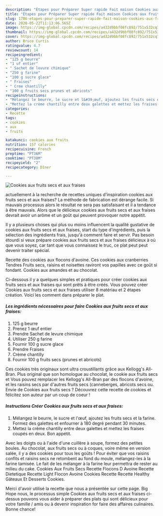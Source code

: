 ```yaml
---
description: "Étapes pour Préparer Super rapide Fait maison Cookies aux fruits secs et aux fraises"
title: "Étapes pour Préparer Super rapide Fait maison Cookies aux fruits secs et aux fraises"
slug: 1786-etapes-pour-preparer-super-rapide-fait-maison-cookies-aux-fruits-secs-et-aux-fraises
date: 2020-05-22T11:13:06.565Z
image: https://img-global.cpcdn.com/recipes/a432d9bbf08fc892/751x532cq70/cookies-aux-fruits-secs-et-aux-fraises-photo-principale-de-la-recette.jpg
thumbnail: https://img-global.cpcdn.com/recipes/a432d9bbf08fc892/751x532cq70/cookies-aux-fruits-secs-et-aux-fraises-photo-principale-de-la-recette.jpg
cover: https://img-global.cpcdn.com/recipes/a432d9bbf08fc892/751x532cq70/cookies-aux-fruits-secs-et-aux-fraises-photo-principale-de-la-recette.jpg
author: Bruce Curtis
ratingvalue: 4.7
reviewcount: 14
recipeingredient:
- "125 g beurre"
- "1 uf entier"
- " Sachet de levure chimique"
- "250 g farine"
- "100 g sucre glace"
- " Fraises"
- " Crme chantilly"
- "100 g fruits secs prunes et abricots"
recipeinstructions:
- "Mélangez le beurre, le sucre et l&#39;œuf, ajoutez les fruits secs et la farine. Formez des galettes et enfourner à 180 degré pendant 30 minutes."
- "Mettez la crème chantilly entre deux galettes et mettez les fraises coupés en deux. Bon appétit."
categories:
- Recette
tags:
- cookies
- aux
- fruits

katakunci: cookies aux fruits 
nutrition: 157 calories
recipecuisine: French
preptime: "PT36M"
cooktime: "PT38M"
recipeyield: "2"
recipecategory: Dîner

---
```



![Cookies aux fruits secs et aux fraises](https://img-global.cpcdn.com/recipes/a432d9bbf08fc892/751x532cq70/cookies-aux-fruits-secs-et-aux-fraises-photo-principale-de-la-recette.jpg)

actuellement à la recherche de recettes uniques d'inspiration cookies aux fruits secs et aux fraises? La méthode de fabrication est dérange facile. Si mauvais processus alors le résultat ne sera pas satisfaisant et il a tendance à être mauvais. Alors que le délicieux cookies aux fruits secs et aux fraises devrait avoir un arôme et un goût qui peuvent provoquer notre appétit.

Il y a plusieurs choses qui plus ou moins influencent la qualité gustative de cookies aux fruits secs et aux fraises, start du type d'ingrédients, puis la sélection des ingrédients frais, jusqu'à comment faire et servir. Pas besoin étourdi si veux prépare cookies aux fruits secs et aux fraises délicieux à où que vous soyez, car tant que vous connaissez le truc, ce plat peut peut devenir traiter spécial.

Recette des cookies aux flocons d&#39;avoine. Ces cookies aux cranberries Tendres Fruits secs, raisins et noisettes raviront vos papilles avec ce goût si fondant. Cookies aux amandes et au chocolat.


Ci-dessous il y a quelques simples et pratiques pour créer cookies aux fruits secs et aux fraises qui sont prêts à être créés. Vous pouvez créer Cookies aux fruits secs et aux fraises utiliser 8 matériau et 2 étapes création. Voici les comment dans préparer le plat.

<!--inarticleads1-->

##### Les ingrédients nécessaires pour faire Cookies aux fruits secs et aux fraises:

1.  125 g beurre
1. Prenez 1 œuf entier
1. Prendre  Sachet de levure chimique
1. Utiliser 250 g farine
1. Fournir 100 g sucre glace
1. Prendre  Fraises
1.   Crème chantilly
1. Fournir 100 g fruits secs (prunes et abricots)


Ces cookies très originaux sont ultra croustillants grâce aux Kellogg&#39;s All-Bran. Plus original que son homologue au chocolat, le cookie aux fruits secs et Vous pouvez remplacer les Kellogg&#39;s All-Bran par des flocons d&#39;avoine, et les raisins secs par d&#39;autres fruits secs (canneberges, abricots secs ou. Envie de Cookies aux fruits secs ? Découvrez cette recette de cookies et félicitez son auteur par un coup de coeur ! 

<!--inarticleads2-->

##### Instructions Créer Cookies aux fruits secs et aux fraises:

1. Mélangez le beurre, le sucre et l&#39;œuf, ajoutez les fruits secs et la farine. Formez des galettes et enfourner à 180 degré pendant 30 minutes.
1. Mettez la crème chantilly entre deux galettes et mettez les fraises coupés en deux. Bon appétit.


Avec les doigts ou à l&#39;aide d&#39;une cuillère à soupe, formez des petites boules. Au chocolat, aux fruits secs ou à coques, voire même en version salée, il y a des cookies pour tous les goûts ! Pour éviter que vos raisins confits et raisins secs ne retombent au fond du moule, mélangez-les à la farine tamisée. Le fait de les mélanger à la farine leur permettra de rester au milieu du cake. Cookies Aux Fruits Secs Recette Flocons D Avoine Recette Dietetique Recette Light Flocon Avoine Cookies Recette Recette Healthy Gâteaux Et Desserts Cookies. 


Merci d'avoir utilisé la recette que nous a présentée sur cette page. Big Hope nous, le processus simple Cookies aux fruits secs et aux fraises ci-dessus pouvons vous aider à préparer des plats qui sont délicieux pour votre famille / amis ou à devenir inspiration for faire des affaires culinaires. Bonne chance!
